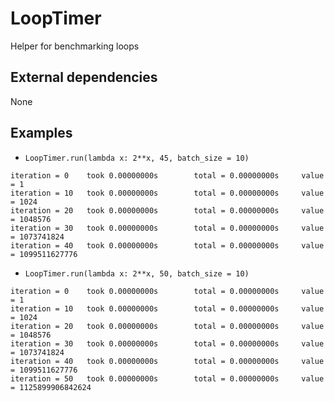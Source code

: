 # LoopTimer
Helper for benchmarking loops

## External dependencies
None

## Examples

* `LoopTimer.run(lambda x: 2**x, 45, batch_size = 10)`
```
iteration = 0    took 0.00000000s        total = 0.00000000s     value = 1
iteration = 10   took 0.00000000s        total = 0.00000000s     value = 1024
iteration = 20   took 0.00000000s        total = 0.00000000s     value = 1048576
iteration = 30   took 0.00000000s        total = 0.00000000s     value = 1073741824
iteration = 40   took 0.00000000s        total = 0.00000000s     value = 1099511627776
```

* `LoopTimer.run(lambda x: 2**x, 50, batch_size = 10)`
```
iteration = 0    took 0.00000000s        total = 0.00000000s     value = 1
iteration = 10   took 0.00000000s        total = 0.00000000s     value = 1024
iteration = 20   took 0.00000000s        total = 0.00000000s     value = 1048576
iteration = 30   took 0.00000000s        total = 0.00000000s     value = 1073741824
iteration = 40   took 0.00000000s        total = 0.00000000s     value = 1099511627776
iteration = 50   took 0.00000000s        total = 0.00000000s     value = 1125899906842624
```